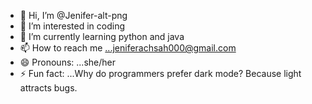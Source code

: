 - 👋 Hi, I’m @Jenifer-alt-png
- 👀 I’m interested in coding
- 🌱 I’m currently learning python and java
- 📫 How to reach me ...jeniferachsah000@gmail.com
- 😄 Pronouns: ...she/her
- ⚡ Fun fact: ...Why do programmers prefer dark mode? Because light attracts bugs.

<!---
Jenifer-alt-png/Jenifer-alt-png is a ✨ special ✨ repository because its `README.md` (this file) appears on your GitHub profile.
You can click the Preview link to take a look at your changes.
--->
